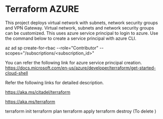 # Terraform AZURE
This project deploys virtual network with subnets, network security groups and VPN Gateway.
Virtual network, subnets and network security groups can be customized.
This uses azure service principal to login to azure. Use the command below to create a service principal with azure CLI.

az ad sp create-for-rbac --role="Contributor" --scopes="/subscriptions/<subscription_id>"

You can refer the following link for azure service principal creation. 
 https://docs.microsoft.com/en-us/azure/developer/terraform/get-started-cloud-shell

Refer the following links for detailed description.
 
 
 https://aka.ms/citadel/terraform

 https://aka.ms/terraform
 
 terraform init
 terraform plan
 terraform apply
 terraform destroy (To delete )
